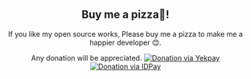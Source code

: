 <h2 align="center">Buy me a pizza🍕!</h2>

<p align="center">
    If you like my open source works, Please buy me a pizza to make me a happier developer 😊.
</p>
<p align="center">
    Any donation will be appreciated.
    <a href="https://yekpay.me/en/amir9480" target="_blank">
        <img src="https://img.shields.io/badge/-€_Euro-dc6b29?style=flat-square" alt="Donation via Yekpay">
    </a>
    <a href="https://idpay.ir/amir9480" target="_blank">
        <img src="https://img.shields.io/badge/-IRR-ffac0e?style=flat-square" alt="Donation via IDPay">
    </a>
</p>
